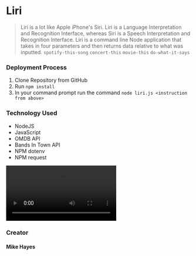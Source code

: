 # Liri

 >Liri is a lot like Apple iPhone's Siri.  Liri is a Language Interpretation and Recognition Interface, whereas Siri is a Speech Interpretation and Recognition Interface. Liri is a command line Node application that takes in four parameters and then returns data relative to what was inputted. `spotify-this-song` `concert-this` `movie-this` `do-what-it-says`

### Deployment Process

1. Clone Repository from GitHub
2. Run `npm install`
3. In your command prompt run the command `node liri.js <instruction from above>`

### Technology Used
- NodeJS
- JavaScript
- OMDB API
- Bands In Town API
- NPM dotenv
- NPM request




![Liri Bot](LiriBot.mp4)


### Creator

#### Mike Hayes
